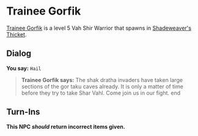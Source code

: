 # Trainee Gorfik



[Trainee Gorfik](/npc/165141) is a level 5 Vah Shir Warrior that spawns in [Shadeweaver's Thicket](/zone/165).



## Dialog

**You say:** `Hail`



>**Trainee Gorfik says:** The shak dratha invaders have taken large sections of the gor taku caves already. It is only a matter of time before they try to take Shar Vahl. Come join us in our fight.
end



## Turn-Ins



**This NPC *should* return incorrect items given.**





